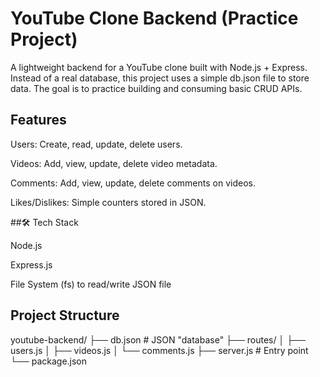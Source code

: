 # YouTube Clone Backend (Practice Project)

A lightweight backend for a YouTube clone built with Node.js + Express.
Instead of a real database, this project uses a simple db.json file to store data.
The goal is to practice building and consuming basic CRUD APIs.

## Features

Users: Create, read, update, delete users.

Videos: Add, view, update, delete video metadata.

Comments: Add, view, update, delete comments on videos.

Likes/Dislikes: Simple counters stored in JSON.

##🛠 Tech Stack

Node.js

Express.js

File System (fs) to read/write JSON file

## Project Structure
youtube-backend/
├── db.json          # JSON "database"
├── routes/
│   ├── users.js
│   ├── videos.js
│   └── comments.js
├── server.js        # Entry point
└── package.json
